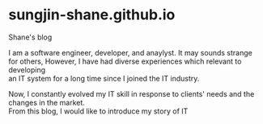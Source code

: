 # sungjin-shane.github.io
Shane's blog 

 I am a software engineer, developer, and anaylyst. 
 It may sounds strange for others, However, I have had diverse experiences which relevant to developing  
 an IT system for a long time since I joined the IT industry. 
   
 Now, I constantly evolved my IT skill in response to clients' needs and the changes in the market.  
 From this blog, I would like to introduce my story of IT  
 
